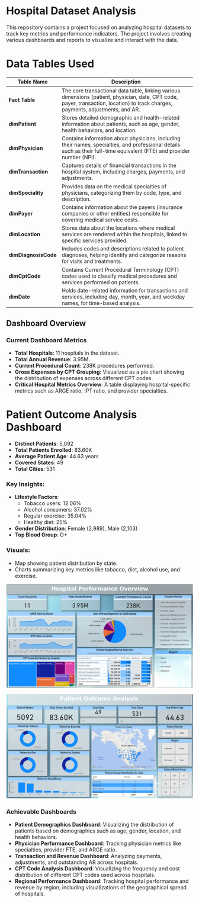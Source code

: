 # Hospital Dataset Analysis

This repository contains a project focused on analyzing hospital datasets to track key metrics and performance indicators. The project involves creating various dashboards and reports to visualize and interact with the data.

# Data Tables Used

| **Table Name**      | **Description**                                                                                                                                                      |
|---------------------|----------------------------------------------------------------------------------------------------------------------------------------------------------------------|
| **Fact Table**      | The core transactional data table, linking various dimensions (patient, physician, date, CPT code, payer, transaction, location) to track charges, payments, adjustments, and AR. |
| **dimPatient**      | Stores detailed demographic and health-related information about patients, such as age, gender, health behaviors, and location.                                      |
| **dimPhysician**    | Contains information about physicians, including their names, specialties, and professional details such as their full-time equivalent (FTE) and provider number (NPI). |
| **dimTransaction**  | Captures details of financial transactions in the hospital system, including charges, payments, and adjustments.                                                     |
| **dimSpeciality**   | Provides data on the medical specialties of physicians, categorizing them by code, type, and description.                                                             |
| **dimPayer**        | Contains information about the payers (insurance companies or other entities) responsible for covering medical service costs.                                         |
| **dimLocation**     | Stores data about the locations where medical services are rendered within the hospitals, linked to specific services provided.                                        |
| **dimDiagnosisCode**| Includes codes and descriptions related to patient diagnoses, helping identify and categorize reasons for visits and treatments.                                     |
| **dimCptCode**      | Contains Current Procedural Terminology (CPT) codes used to classify medical procedures and services performed on patients.                                           |
| **dimDate**         | Holds date-related information for transactions and services, including day, month, year, and weekday names, for time-based analysis.                                   |

## Dashboard Overview

### Current Dashboard Metrics
- **Total Hospitals**: 11 hospitals in the dataset.
- **Total Annual Revenue**: 3.95M.
- **Current Procedural Count**: 238K procedures performed.
- **Gross Expenses by CPT Grouping**: Visualized as a pie chart showing the distribution of expenses across different CPT codes.
- **Critical Hospital Metrics Overview**: A table displaying hospital-specific metrics such as ARGE ratio, IPT ratio, and provider specialties.

# Patient Outcome Analysis Dashboard
- **Distinct Patients**: 5,092  
- **Total Patients Enrolled**: 83.60K  
- **Average Patient Age**: 44.63 years  
- **Covered States**: 49  
- **Total Cities**: 531  

### Key Insights:
- **Lifestyle Factors**:  
  - Tobacco users: 12.06%  
  - Alcohol consumers: 37.02%  
  - Regular exercise: 35.04%  
  - Healthy diet: 25%  
- **Gender Distribution**: Female (2,989), Male (2,103)  
- **Top Blood Group**: O+

### Visuals:
- Map showing patient distribution by state.  
- Charts summarizing key metrics like tobacco, diet, alcohol use, and exercise.  


![hospital dashboard](hospitalDashboard.png)

![patient dashboard](patientDashboard.png)

### Achievable Dashboards
- **Patient Demographics Dashboard**: Visualizing the distribution of patients based on demographics such as age, gender, location, and health behaviors.
- **Physician Performance Dashboard**: Tracking physician metrics like specialties, provider FTE, and ARGE ratio.
- **Transaction and Revenue Dashboard**: Analyzing payments, adjustments, and outstanding AR across hospitals.
- **CPT Code Analysis Dashboard**: Visualizing the frequency and cost distribution of different CPT codes used across hospitals.
- **Regional Performance Dashboard**: Tracking hospital performance and revenue by region, including visualizations of the geographical spread of hospitals.
